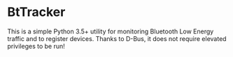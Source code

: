 # BtTracker
This is a simple Python 3.5+ utility for monitoring Bluetooth Low Energy  traffic and to register devices. Thanks to D-Bus, it does not require elevated privileges to be run!
